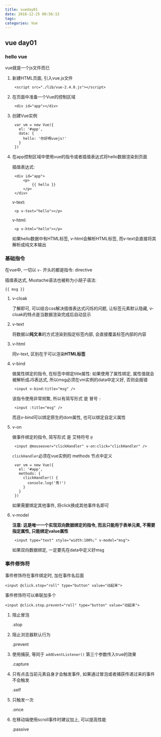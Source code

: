 ```yaml
---
title: vueday01
date: 2018-12-25 00:56:13
tags:
categories: Vue
---
```



## vue day01 ##

### hello vue ###

vue就是一个js文件而已

1. 新建HTML页面, 引入vue.js文件

		<script src="./lib/vue-2.4.0.js"></script>

2. 在页面中准备一个Vue的控制区域

		<div id="app"></div>	

3. 创建Vue实例

		var vm = new Vue({
	      el: '#app',
	      data: {
	        hello: '你好啊vuejs!'
	      }
	    })

4. 在app控制区域中使用vue的指令或者插值表达式将hello数据渲染到页面

	插值表达式:

		<div id="app">
			<p>
				{{ hello }}
			</p>
		</div>

	v-text:

		<p v-text="hello"></p>

	v-html:

		<p v-html="hello"></p>

	如果hello数据中有HTML标签, v-html会解析HTML标签, 而v-text会直接将其解析成纯文本输出


### 基础指令 ###

在vue中, 一切以 `v-` 开头的都是指令: directive


插值表达式, Mustache语法也被称为小胡子语法:

	{{ msg }}

1. v-cloak

	了解即可, 可以结合css解决插值表达式闪烁的问题, 让标签元素默认隐藏, v-cloak的特点是当数据渲染完成后自动显示

2. v-text

	将数据以**纯文本**的方式渲染到指定标签内部, 会直接覆盖标签内部的内容

3. v-html

	同v-text, 区别在于可以渲染**HTML标签**

4. v-bind

	做属性绑定的指令, 在标签中绑定title属性: 如果使用了属性绑定, 属性值就会被解析成JS表达式, 所以msg必须在vm实例的data中定义好, 否则会报错

		<input v-bind:title="msg" />

	该指令使用非常频繁, 所以有简写形式 是 冒号  `:`

		<input :title="msg" />

	而且v-bind可以绑定原生的dom属性, 也可以绑定自定义属性

5. v-on

	做事件绑定的指令, 简写形式 是 艾特符号 `@`

		<input @mouseover="clickHandler" v-on:click="clickHandler" />

	`clickHandler`必须在vue实例的 methods 节点中定义

		var vm = new Vue({
	      el: '#app',
	      methods: {
	        clickHandler() {
	          console.log('秀!')
	        }
	      }
	    })

	如果需要绑定其他事件, 将click换成其他事件名即可

6. v-model

	**注意: 这是唯一一个实现双向数据绑定的指令, 而且只能用于表单元素, 不需要指定属性, 只能绑定value属性**

		<input type="text" style="width:100%;" v-model="msg">

	如果双向数据绑定, 一定要先在data中定义好msg

### 事件修饰符 ###

事件修饰符在事件绑定时, 加在事件名后面

	<input @click.stop="roll" type="button" value="动起来">

事件修饰符可以串联加多个

	<input @click.stop.prevent="roll" type="button" value="动起来">

1. 阻止冒泡

	.stop

2. 阻止浏览器默认行为
 
	.prevent

3. 使用捕获, 等同于 `addEventListener()` 第三个参数传入true的效果

	.capture

4. 只有点击当前元素自身才会触发事件, 如果通过冒泡或者捕获传递过来的事件不会触发

	.self

5. 只触发一次

	.once

6. 在移动端使用scroll事件时建议加上, 可以提高性能

	.passive